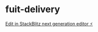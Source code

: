 # fuit-delivery

[Edit in StackBlitz next generation editor ⚡️](https://stackblitz.com/~/github.com/venugopalbeetkuri/fuit-delivery)